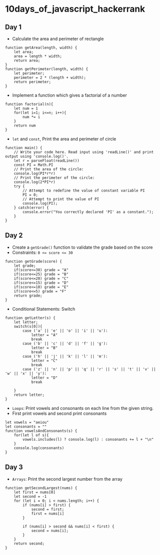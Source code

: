 # 10days_of_javascript_hackerrank

## Day 1

- Calculate the area and perimeter of rectangle

```
function getArea(length, width) {
    let area;
    area = length * width;
    return area;
}
function getPerimeter(length, width) {
    let perimeter;
    perimeter = 2 * (length + width);
    return perimeter;
}
```

- Implement a function which gives a factorial of a number

```
function factorial(n){
    let num = 1
    for(let i=1; i<=n; i++){
        num *= i
    }
    return num
}
```

- `let` and `const`, Print the area and perimeter of circle

```
function main() {
    // Write your code here. Read input using 'readLine()' and print output using 'console.log()'.
    let r = parseFloat(readLine())
    const PI = Math.PI
    // Print the area of the circle:
    console.log(PI*r*r)
    // Print the perimeter of the circle:
    console.log(2*PI*r)
    try {    
        // Attempt to redefine the value of constant variable PI
        PI = 0;
        // Attempt to print the value of PI
        console.log(PI);
    } catch(error) {
        console.error("You correctly declared 'PI' as a constant.");
    }
}
```

## Day 2
- Create a `getGrade()` function to validate the grade based on the score
- Constraints: `0 <= score <= 30`

```
function getGrade(score) {
    let grade;
    if(score<=30) grade = "A"
    if(score<=25) grade = "B"
    if(score<=20) grade = "C"
    if(score<=15) grade = "D"
    if(score<=10) grade = "E"
    if(score<=5) grade = "F"
    return grade;
}
```

- Conditional Statements: Switch

```
function getLetter(s) {
    let letter;
    switch(s[0]){
        case ('a' || 'e' || 'o' || 'i' || 'u'):
            letter = "A"
            break
        case ('b' || 'c' || 'd' || 'f' || 'g'):
            letter = "B"
            break
        case ('h' || 'j' || 'k' || 'l' || 'm'):
            letter = "C"
            break
        case ('z' || 'n' || 'p' || 'q' || 'r' || 's' || 't' || 'v' || 'w' || 'x' || 'y'):
            letter = "D"
            break
        
    }
    return letter;
}
```

- `Loops`: Print vowels and consonants on each line from the given string.
- First print vowels and second print consonants

```
let vowels = "aeiou"
let consonants = ""
function vowelsAndConsonants(s) {    
    for(let l of s){
        vowels.includes(l) ? console.log(l) : consonants += l + "\n"
    }
    console.log(consonants)
}
```

## Day 3

- `Arrays`: Print the second largest number from the array

```
function getSecondLargest(nums) {
    let first = nums[0]
    let second = -1
    for (let i = 0; i < nums.length; i++) {
        if (nums[i] > first) {
            second = first;
            first = nums[i]
        }

        if (nums[i] > second && nums[i] < first) {
            second = nums[i];
        }
    }
    return second;   
}
```
